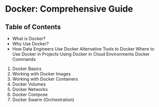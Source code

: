 # Docker: Comprehensive Guide

## Table of Contents
- What is Docker?
- Why Use Docker?
- How Data Engineers Use Docker
Alternative Tools to Docker
Where to Use Docker in Projects
Using Docker in Cloud Environments
Docker Commands
1. Docker Basics
2. Working with Docker Images
3. Working with Docker Containers
4. Docker Volumes
5. Docker Networks
6. Docker Compose
7. Docker Swarm (Orchestration)
